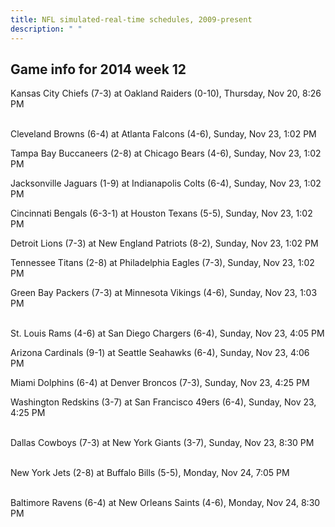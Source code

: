 ```yaml
---
title: NFL simulated-real-time schedules, 2009-present
description: " "
---
```


## Game info for 2014 week 12
Kansas City Chiefs (7-3) at Oakland Raiders (0-10), Thursday, Nov 20, 8:26 PM

<br/>Cleveland Browns (6-4) at Atlanta Falcons (4-6), Sunday, Nov 23, 1:02 PM

Tampa Bay Buccaneers (2-8) at Chicago Bears (4-6), Sunday, Nov 23, 1:02 PM

Jacksonville Jaguars (1-9) at Indianapolis Colts (6-4), Sunday, Nov 23, 1:02 PM

Cincinnati Bengals (6-3-1) at Houston Texans (5-5), Sunday, Nov 23, 1:02 PM

Detroit Lions (7-3) at New England Patriots (8-2), Sunday, Nov 23, 1:02 PM

Tennessee Titans (2-8) at Philadelphia Eagles (7-3), Sunday, Nov 23, 1:02 PM

Green Bay Packers (7-3) at Minnesota Vikings (4-6), Sunday, Nov 23, 1:03 PM

<br/>St. Louis Rams (4-6) at San Diego Chargers (6-4), Sunday, Nov 23, 4:05 PM

Arizona Cardinals (9-1) at Seattle Seahawks (6-4), Sunday, Nov 23, 4:06 PM

Miami Dolphins (6-4) at Denver Broncos (7-3), Sunday, Nov 23, 4:25 PM

Washington Redskins (3-7) at San Francisco 49ers (6-4), Sunday, Nov 23, 4:25 PM

<br/>Dallas Cowboys (7-3) at New York Giants (3-7), Sunday, Nov 23, 8:30 PM

<br/>New York Jets (2-8) at Buffalo Bills (5-5), Monday, Nov 24, 7:05 PM

<br/>Baltimore Ravens (6-4) at New Orleans Saints (4-6), Monday, Nov 24, 8:30 PM

